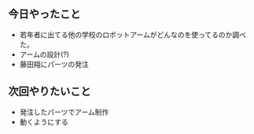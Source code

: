 ## 今日やったこと
- 若年者に出てる他の学校のロボットアームがどんなのを使ってるのか調べた。
- アームの設計(?)
- 藤田翔にパーツの発注

## 次回やりたいこと
- 発注したパーツでアーム制作
- 動くようにする